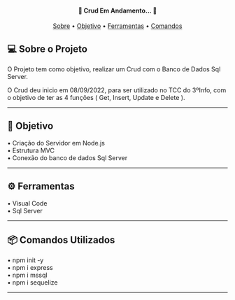 <h4 align="center"> 
	🚧  Crud Em Andamento... 🚧
</h4>

<p align="center">
 <a href="#-sobre-o-projeto">Sobre</a> •
 <a href="#-objetivo">Objetivo</a> •
 <a href="#-ferramentas">Ferramentas</a> •
 <a href="#-comandos-utilizados">Comandos</a>
</p>

## 💻 Sobre o Projeto

O Projeto tem como objetivo, realizar um Crud com o Banco de Dados Sql Server.
<br/>

O Crud deu inicio em 08/09/2022, para ser utilizado no TCC do 3ºInfo, com o objetivo de ter as 4 funções ( Get, Insert, Update e Delete ).

---
## 👾 Objetivo

• Criação do Servidor em Node.js <br/>
• Estrutura MVC <br/>
• Conexão do banco de dados Sql Server <br/>

---
## ⚙ Ferramentas

• Visual Code <br/>
• Sql Server <br/>

---
## 📦 Comandos Utilizados

• npm init -y <br/>
• npm i express <br/>
• npm i mssql <br/>
• npm i sequelize <br/>

---
